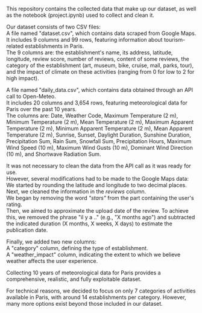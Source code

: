 This repository contains the collected data that make up our dataset, as well as the notebook (project.ipynb) used to collect and clean it.  

Our dataset consists of two CSV files:  
A file named "dataset.csv", which contains data scraped from Google Maps.  
It includes 9 columns and 99 rows, featuring information about tourism-related establishments in Paris.  
The 9 columns are: the establishment's name, its address, latitude, longitude, review score, number of reviews,
content of some reviews, the category of the establishment (art, museum, bike, cruise, mall, parks, tour),
and the impact of climate on these activities (ranging from 0 for low to 2 for high impact).  

A file named "daily_data.csv", which contains data obtained through an API call to Open-Meteo.  
It includes 20 columns and 3,654 rows, featuring meteorological data for Paris over the past 10 years.  
The columns are: Date, Weather Code, Maximum Temperature (2 m), Minimum Temperature (2 m), Mean Temperature (2 m),
Maximum Apparent Temperature (2 m), Minimum Apparent Temperature (2 m), Mean Apparent Temperature (2 m), Sunrise, Sunset, Daylight Duration,
Sunshine Duration, Precipitation Sum, Rain Sum, Snowfall Sum, Precipitation Hours, Maximum Wind Speed (10 m), Maximum Wind Gusts (10 m),
Dominant Wind Direction (10 m), and Shortwave Radiation Sum.


It was not necessary to clean the data from the API call as it was ready for use.  
However, several modifications had to be made to the Google Maps data:  
We started by rounding the latitude and longitude to two decimal places.  
Next, we cleaned the information in the *reviews* column.  
We began by removing the word *"stars"* from the part containing the user's rating.  
Then, we aimed to approximate the upload date of the review. To achieve this, we removed the phrase "il y a .." (e.g., "X months ago") 
and subtracted the indicated duration (X months, X weeks, X days) to estimate the publication date.  

Finally, we added two new columns:  
A "category" column, defining the type of establishment.  
A "weather_impact" column, indicating the extent to which we believe weather affects the user experience.  

Collecting 10 years of meteorological data for Paris provides a comprehensive, realistic, and fully exploitable dataset.  

For technical reasons, we decided to focus on only 7 categories of activities available in Paris, with around 14 establishments per category. 
However, many more options exist beyond those included in our dataset.  
